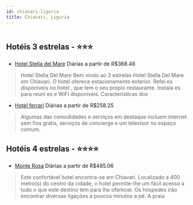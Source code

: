 ```yaml
---
id: chiavari-liguria
title: Chiavari, Liguria
---
```


<center><img src="https://assets.cosmos-data.com/1/02b1faa69291de8dd4c898e2ed8c4f32/253912.jpg" alt="" /></center>


## Hotéis 3 estrelas - ⭐️⭐️⭐️

-    [Hotel Stella del Mare](https://www.hurb.com/hoteis/chiavari/hotel-stella-del-mare-JNP-JP096894?cmp=18055) Diárias a partir de R$368.48
   > Hotel Stella Del Mare Bem vindo ao 3 estrelas Hotel Stella Del Mare em Chiavari. O hotel oferece estacionamento exterior. Refei  es disponiveis no hotel , que tem o seu propio restaurante. Instala  es para reuni es e WiFi disponiveis. Caracteristicas dos 
-    [Hotel ferrari](https://www.hurb.com/hoteis/chiavari/hotel-ferrari-JNP-JP00010M?cmp=18055) Diárias a partir de R$258.25
   > Algumas das comodidades e serviços em destaque incluem internet sem fios grátis, serviços de concierge e um televisor no espaço comum.

## Hotéis 4 estrelas - ⭐️⭐️⭐️⭐️

-    [Monte Rosa](https://www.hurb.com/hoteis/chiavari/monte-rosa-JNP-JP02477F?cmp=18055) Diárias a partir de R$485.06
   > Este confortável hotel encontra-se em Chiavari. Localizado a 400 metro(s) do centro da cidade, o hotel permite-lhe um fácil acesso a tudo o que este destino tem para lhe oferecer. Os hóspedes irão encontrar diversas ligações a poucos minutos a pé. A praia
